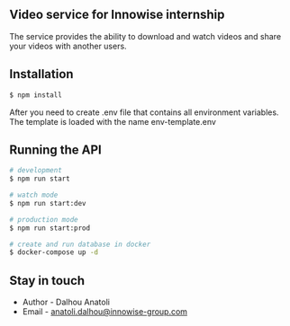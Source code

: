 ## Video service for Innowise internship
The service provides the ability to download and watch videos and share your videos with another users.


## Installation

```bash
$ npm install
```
After you need to create .env file that contains all environment variables.
The template is loaded with the name env-template.env 
## Running the API

```bash
# development
$ npm run start

# watch mode
$ npm run start:dev

# production mode
$ npm run start:prod

# create and run database in docker
$ docker-compose up -d
```

## Stay in touch

- Author - Dalhou Anatoli
- Email - anatoli.dalhou@innowise-group.com


